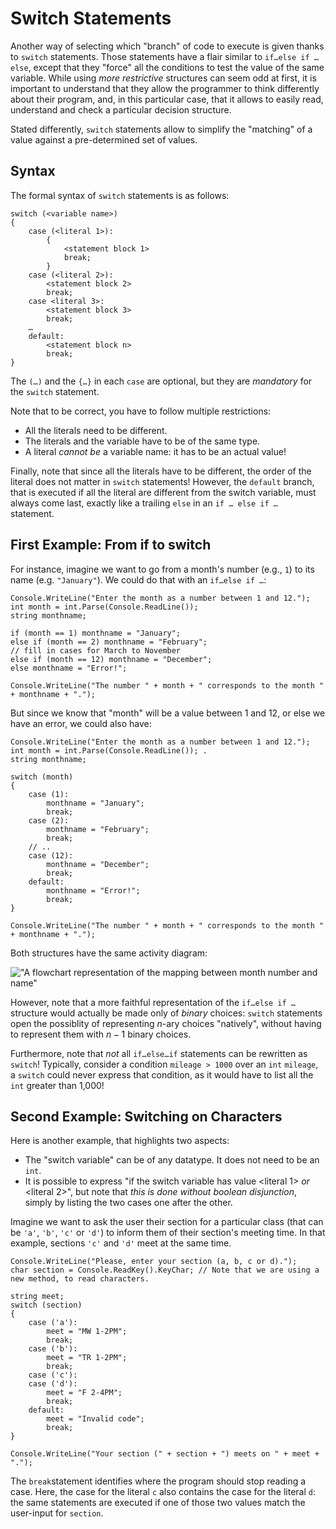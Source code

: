 # Switch Statements

Another way of selecting which "branch" of code to execute is given thanks to `switch` statements.
Those statements have a flair similar to `if…else if … else`, except that they "force" all the conditions to test the value of the same variable.
While using _more restrictive_ structures can seem odd at first, it is important to understand that they allow the programmer to think differently about their program, and, in this particular case, that it allows to easily read, understand and check a particular decision structure.

Stated differently, `switch` statements allow to simplify the "matching" of a value against a pre-determined set of values.

## Syntax

The formal syntax of `switch` statements is as follows:

```
switch (<variable name>)
{
    case (<literal 1>):
        {    
            <statement block 1>
            break;
        }
    case (<literal 2>):
        <statement block 2>
        break;
    case <literal 3>:
        <statement block 3>
        break;
    …
    default:
        <statement block n>
        break;
}
```

The `(…)` and the `{…}` in each `case` are optional, but they are _mandatory_  for the `switch` statement. 

Note that to be correct, you have to follow multiple restrictions:

- All the literals need to be different.
- The literals and the variable have to be of the same type.
- A literal _cannot be_ a variable name: it has to be an actual value!

Finally, note that since all the literals have to be different, the order of the literal does not matter in `switch` statements!
However, the `default` branch, that is executed if all the literal are different from the switch variable, must always come last, exactly like a trailing `else` in an `if … else if … ` statement.

## First Example: From if to switch

For instance, imagine we want to go from a month's number (e.g., `1`) to its name (e.g. `"January"`).
We could do that with an `if…else if …`:

```
Console.WriteLine("Enter the month as a number between 1 and 12.");
int month = int.Parse(Console.ReadLine());
string monthname;

if (month == 1) monthname = "January";
else if (month == 2) monthname = "February";
// fill in cases for March to November
else if (month == 12) monthname = "December";
else monthname = "Error!";

Console.WriteLine("The number " + month + " corresponds to the month " + monthname + ".");
```

But since we know that "month" will be a value between 1 and 12, or else we have an error, we could also have:

```
Console.WriteLine("Enter the month as a number between 1 and 12.");
int month = int.Parse(Console.ReadLine()); .
string monthname;

switch (month)
{
    case (1):
        monthname = "January";
        break;
    case (2):
        monthname = "February";
        break;
    // ..
    case (12):
        monthname = "December";
        break;
    default:
        monthname = "Error!";
        break;
}

Console.WriteLine("The number " + month + " corresponds to the month " + monthname + ".");
```

Both structures have the same activity diagram:

!["A flowchart representation of the mapping between month number and name"](img/activity_diag_month)

However, note that a more faithful representation of the `if…else if …` structure would actually be made only of _binary_ choices: `switch` statements open the possiblity of representing $n$-ary choices "natively", without having to represent them with $n-1$ binary choices.

Furthermore, note that _not_ all `if…else…if` statements can be rewritten as `switch`!
Typically, consider a condition `mileage > 1000` over an `int` `mileage`, a `switch` could never express that condition, as it would have to list all the `int` greater than 1,000!

## Second Example: Switching on Characters

Here is another example, that highlights two aspects:

- The "switch variable" can be of any datatype. It does not need to be an `int`.
- It is possible to express "if the switch variable has value <literal 1> _or_ <literal 2>", but note that _this is done without boolean disjunction_, simply by listing the two cases one after the other.
 
Imagine we want to ask the user their section for a particular class (that can be `'a'`, `'b'`, `'c'` or `'d'`) to inform them of their section's meeting time.
In that example, sections `'c'` and `'d'` meet at the same time.


```
Console.WriteLine("Please, enter your section (a, b, c or d).");
char section = Console.ReadKey().KeyChar; // Note that we are using a new method, to read characters.

string meet;
switch (section)
{
    case ('a'):
        meet = "MW 1-2PM";
        break;
    case ('b'):
        meet = "TR 1-2PM";
        break;
    case ('c'):
    case ('d'):
        meet = "F 2-4PM";
        break;
    default:
        meet = "Invalid code";
        break;
}

Console.WriteLine("Your section (" + section + ") meets on " + meet + ".");
```

The `break`statement identifies where the program should stop reading a case.
Here, the case for the literal `c` also contains the case for the literal `d`: the same statements are executed if one of those two values match the user-input for `section`.

<!--
It is also possible to add content exclusively to case c without including the break.  In that situation case c would contain both the c-exclusive content and all of the d content.
I don't think we want to discuss that.
-->
